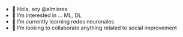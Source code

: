 - 👋 Hola, soy @almiares
- 👀 I’m interested in ... ML, DL
- 🌱 I’m currently learning redes neuronales
- 💞️ I’m looking to collaborate anything related to social improvement

<!---
almiares/almiares is a ✨ special ✨ repository because its `README.md` (this file) appears on your GitHub profile.
You can click the Preview link to take a look at your changes.
--->
